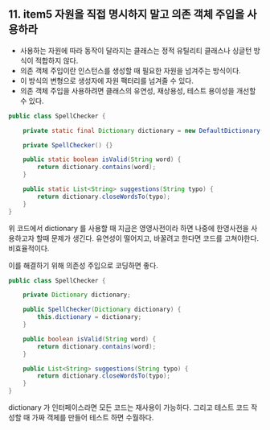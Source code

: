 ## 11. item5 자원을 직접 명시하지 말고 의존 객체 주입을 사용하라

- 사용하는 자원에 따라 동작이 달라지는 클래스는 정적 유틸리티 클래스나 싱글턴 방식이 적합하지 않다.
- 의존 객체 주입이란 인스턴스를 생성할 때 필요한 자원을 넘겨주는 방식이다.
- 이 방식의 변형으로 생성자에 자원 팩터리를 넘겨줄 수 있다.
- 의존 객체 주입을 사용하려면 클래스의 유연성, 재상용성, 테스트 용이성을 개선할 수 있다.

````java
public class SpellChecker {

    private static final Dictionary dictionary = new DefaultDictionary();

    private SpellChecker() {}

    public static boolean isValid(String word) {
        return dictionary.contains(word);
    }

    public static List<String> suggestions(String typo) {
        return dictionary.closeWordsTo(typo);
    }
}
````

위 코드에서 dictionary 를 사용할 때 지금은 영영사전이라 하면 나중에 한영사전을 사용하고자 할때 문제가 생긴다.
유연성이 떨어지고, 바꿀려고 한다면 코드를 고쳐야한다. 비효율적이다.

이를 해결하기 위해 의존성 주입으로 코딩하면 좋다.
````java
public class SpellChecker {

    private Dictionary dictionary;

    public SpellChecker(Dictionary dictionary) {
        this.dictionary = dictionary;
    }

    public boolean isValid(String word) {
        return dictionary.contains(word);
    }

    public List<String> suggestions(String typo) {
        return dictionary.closeWordsTo(typo);
    }
}
````

dictionary 가 인터페이스라면 모든 코드는 재사용이 가능하다.
그리고 테스트 코드 작성할 때 가짜 객체를 만들어 테스트 하면 수월하다. 

